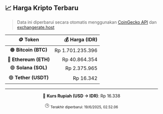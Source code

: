 

<!-- HARGA_KRIPTO -->
## 📈 Harga Kripto Terbaru

> Data ini diperbarui secara otomatis menggunakan [CoinGecko API](https://www.coingecko.com/) dan [exchangerate.host](https://exchangerate.host/)

<div align="center">

| 🪙 Token | 💰 Harga (IDR) |
|:------:|---------------:|
| 🟠 **Bitcoin (BTC)**   | Rp 1.701.235.396 |
| 🔵 **Ethereum (ETH)**  | Rp 40.864.354 |
| 🟣 **Solana (SOL)**    | Rp 2.375.965 |
| 🟢 **Tether (USDT)**   | Rp 16.342 |

---

💱 **Kurs Rupiah (USD → IDR)**: Rp 16.338

🕒 <sub>Terakhir diperbarui: 19/6/2025, 02.52.06</sub>

</div>
<!-- /HARGA_KRIPTO -->